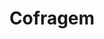 ---
title: Cofragem
weight: 1
description: This is for meta description. You can write here details about this provided service. Lorem ipsum dolor sit amet, consectetur adipisicing elit, sed do eiusmod tempor incididunt ut labore et dolore magna. Lorem ipsum dolor sit amet, consectetur adipisicing elit. Voluptas, modi fugit in veritatis labore perferendis. Minima hic at, nostrum nihil!

images:
- img/cofragem.jpeg
- img/ferro.jpeg
- img/cofragem.jpeg
- img/aluguer.jpeg

homepage_link_enable: true

section_button_name: Cofragem

---